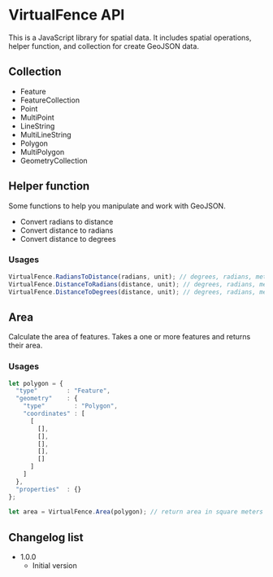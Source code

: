 # VirtualFence API
This is a JavaScript library for spatial data. It includes spatial operations, helper function, and collection for create GeoJSON data.

## Collection
* Feature
* FeatureCollection
* Point
* MultiPoint
* LineString
* MultiLineString
* Polygon
* MultiPolygon
* GeometryCollection

## Helper function
Some functions to help you manipulate and work with GeoJSON.
* Convert radians to distance
* Convert distance to radians
* Convert distance to degrees

### Usages
```javascript
VirtualFence.RadiansToDistance(radians, unit); // degrees, radians, meters(m), kilometers(km)
VirtualFence.DistanceToRadians(distance, unit); // degrees, radians, meters(m), kilometers(km)
VirtualFence.DistanceToDegrees(distance, unit); // degrees, radians, meters(m), kilometers(km)
```

## Area
Calculate the area of features. Takes a one or more features and returns their area.

### Usages
```javascript
let polygon = {
  "type"        : "Feature",
  "geometry"    : {
    "type"        : "Polygon",
    "coordinates" : [
      [
        [],
        [],
        [],
        [],
        []
      ]
    ]
  },
  "properties"  : {}
};
  
let area = VirtualFence.Area(polygon); // return area in square meters
```

## Changelog list
* 1.0.0
  + Initial version
